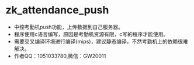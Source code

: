 # zk_attendance_push
- 中控考勤机push功能，上传数据到自己服务器。
- 程序使用c语言编写，原因是考勤机资源有限，c写的程序才能使用。
- 需要交叉编译环境进行编译(mips)，建议静态编译，不然考勤机上的依赖很难解决。
- 作者QQ：1051033780,微信：GW20011
